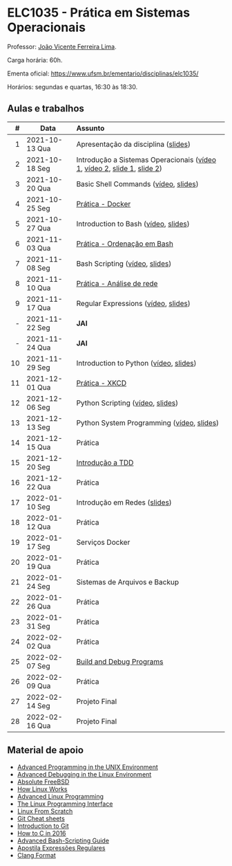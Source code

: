 # ELC1035 - Prática em Sistemas Operacionais

Professor: [João Vicente Ferreira Lima](http://www.inf.ufsm.br/~jvlima).

Carga horária: 60h.

Ementa oficial: https://www.ufsm.br/ementario/disciplinas/elc1035/

Horários: segundas e quartas, 16:30 às 18:30.

## Aulas e trabalhos

|  # | Data             | Assunto          |
|---:|------------------|:-----------------|
|  1 | 2021-10-13 Qua   | Apresentação da disciplina ([slides](https://docs.google.com/presentation/d/1WdplyZ6wsKBhwXgbpqu2CRxdbqtAIRMms2YLH2NCHBg/edit?usp=sharing)) |
|  2 | 2021-10-18  Seg  | Introdução a Sistemas Operacionais ([vídeo 1](https://youtu.be/7KsHiozYhv4), [vídeo 2](https://youtu.be/DmxuID5tytE), [slide 1](https://drive.google.com/file/d/1BQPPeJmC0gmnA5f-5WTr5sE5s3Sq8nUt/view?usp=sharing), [slide 2](./aulas/01_introducao/1_introduction.pdf))  |
| 3 | 2021-10-20  Qua | Basic Shell Commands ([vídeo](https://youtu.be/c8mYuwKTCfU), [slides](./aulas/2_basic_commands.pdf))  |
| 4 | 2021-10-25  Seg | [Prática - Docker](./aulas/03_docker) |
| 5 | 2021-10-27  Qua | Introduction to Bash ([vídeo](https://youtu.be/3CL-qslLXWM), [slides](./aulas/4_introduction_to_bash.pdf)) |
| 6 | 2021-11-03  Qua | [Prática - Ordenação em Bash](./atividades/05_pratica)  |
| 7 | 2021-11-08  Seg | Bash Scripting ([vídeo](https://youtu.be/wSRAZ6yzzVw), [slides](./aulas/06_bash_scripting/6_bash_scripting.pdf)) |
| 8 | 2021-11-10  Qua | [Prática - Análise de rede](./atividades/07_redes) |
| 9 | 2021-11-17  Qua | Regular Expressions ([vídeo](https://youtu.be/7ubpXR9Sqr8), [slides](./aulas/07_regex/7_regex.pdf))  |
| - | 2021-11-22  Seg | **JAI** |
| - | 2021-11-24  Qua | **JAI** |
| 10 | 2021-11-29  Seg | Introduction to Python ([vídeo](https://youtu.be/m6SRGKjEoH8), [slides](./aulas/10_python/10_introduction_to_python.pdf)) |
| 11 | 2021-12-01  Qua | [Prática - XKCD](./atividades/11_xkcd) |
| 12 | 2021-12-06  Seg | Python Scripting ([vídeo](https://youtu.be/afhYrwvBFt0), [slides](./aulas/12_python_scripting/12_python_scripting.pdf)) |
| 13 | 2021-12-13  Seg | Python System Programming ([vídeo](https://youtu.be/HvmboVMLYns), [slides](./aulas/13_python_system/13_system_programming.pdf)) |
| 14 | 2021-12-15  Qua | Prática |
| 15 | 2021-12-20  Seg | [Introdução a TDD](./aulas/15_tdd)  |
| 16 | 2021-12-22  Qua | Prática |
| 17 | 2022-01-10  Seg | Introdução em Redes ([slides](./aulas/17_redes/17_redes_slides.pdf))  |
| 18 | 2022-01-12  Qua | Prática  |
| 19 | 2022-01-17 Seg | Serviços Docker |
| 20 | 2022-01-19 Qua | Prática |
| 21 | 2022-01-24 Seg | Sistemas de Arquivos e Backup |
| 22 | 2022-01-26 Qua | Prática |
| 23 | 2022-01-31 Seg | Prática  |
| 24 | 2022-02-02 Qua | Prática |
| 25 | 2022-02-07 Seg | [Build and Debug Programs](./aulas/25_build/) |
| 26 | 2022-02-09 Qua | Prática |
| 27 | 2022-02-14 Seg | Projeto Final |
| 28 | 2022-02-16 Qua | Projeto Final |

## Material de apoio

- [Advanced Programming in the UNIX Environment](http://www.apuebook.com/apue3e.html)
- [Advanced Debugging in the Linux Environment](http://www.apuebook.com/debuglinux.pdf)
- [Absolute FreeBSD](https://www.nostarch.com/abs_bsd2.htm)
- [How Linux Works](https://www.nostarch.com/howlinuxworks2)
- [Advanced Linux Programming](http://advancedlinuxprogramming.com/)
- [The Linux Programming Interface](http://man7.org/tlpi/)
- [Linux From Scratch](http://www.linuxfromscratch.org/)
- [Git Cheat sheets](https://services.github.com/resources/)
- [Introduction to Git](https://speakerd.s3.amazonaws.com/presentations/4ecfc649eee53a005000b88b/GitIntro.pdf)
- [How to C in 2016](https://matt.sh/howto-c)
- [Advanced Bash-Scripting Guide](http://tldp.org/LDP/abs/html/)
- [Apostila Expressões Regulares](http://aurelio.net/regex/apostila-conhecendo-regex.pdf)
- [Clang Format](http://clang.llvm.org/docs/ClangFormat.html)